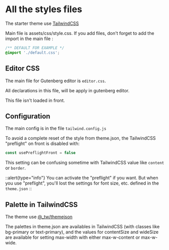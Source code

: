 # All the styles files

The starter theme use [TailwindCSS](https://tailwindcss.com/)

Main file is assets/css/style.css.
If you add files, don't forget to add the import in the main file :

```css
/** DEFAULT FOR EXAMPLE */
@import './default.css';
```

## Editor CSS

The main file for Gutenberg editor is ```editor.css```.

All declarations in this file, will be apply in gutenberg editor.

This file isn't loaded in front.

## Configuration

The main config is in the file ```tailwind.config.js```

To avoid a complete reset of the style from theme.json, the TailwindCSS "preflight" on front is disabled with:

```js
const usePreflightFront = false
```

This setting can be confusing sometime with TailwindCSS value like ```content``` or ```border```.

::alert{type="info"}
You can activate the "preflight" if you want. But when you use "preflight", you'll lost the settings for font size, etc. defined in the ```theme.json```
::

## Palette in TailwindCSS

The theme use [@_tw/themejson](https://www.npmjs.com/package/@_tw/themejson)

The palettes in theme.json are availables in TailwindCSS (with classes like bg-primary or text-primary), and the values for contentSize and wideSize are available for setting max-width with either max-w-content or max-w-wide.
